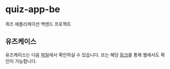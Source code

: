 # quiz-app-be
퀴즈 애플리케이션 백엔드 프로젝트

## 유즈케이스

유즈케이스는 다음 [파일](document/usecase.svg)에서 확인하실 수 있습니다. 또는 해당 [링크](https://drive.google.com/file/d/1ksMsPCbwD0EGQt4OMXZbUSdhsNuDSa-1/view?usp=sharing)를 통해 웹에서도 확인이 가능합니다.